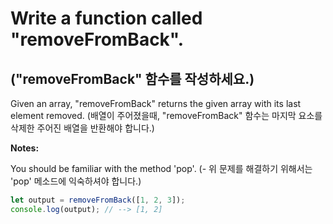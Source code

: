 # Write a function called "removeFromBack".
## ("removeFromBack" 함수를 작성하세요.)

Given an array, "removeFromBack" returns the given array with its last element removed.
(배열이 주어졌을때, "removeFromBack" 함수는 마지막 요소를 삭제한 주어진 배열을 반환해야 합니다.)

**Notes:**

You should be familiar with the method 'pop'.
(- 위 문제를 해결하기 위해서는 'pop' 메소드에 익숙하셔야 합니다.)

```js
let output = removeFromBack([1, 2, 3]);
console.log(output); // --> [1, 2]
```